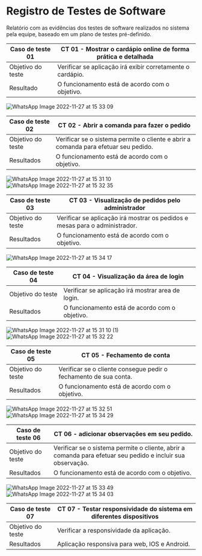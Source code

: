 # Registro de Testes de Software

Relatório com as evidências dos testes de software realizados no sistema pela equipe, baseado em um plano de testes pré-definido.

|Caso de teste 01  | CT 01 - Mostrar o cardápio online de forma prática e detalhada|
|-------|-------------------------
|Objetivo do teste| Verificar se aplicação irá exibir corretamente o cardápio.|
|Resultado | 	O funcionamento está de acordo com o objetivo.|

![WhatsApp Image 2022-11-27 at 15 33 09](https://user-images.githubusercontent.com/90812412/204158597-21cd5251-a057-46ab-821b-fd42fd93c321.jpeg)

|Caso de teste 02 | CT 02 - Abrir a comanda para fazer o pedido|
|-------|-------------------------
|Objetivo do teste|  Verificar se o sistema permite o cliente e abrir a comanda para efetuar seu pedido. |
|Resultados| O funcionamento está de acordo com o objetivo.|

![WhatsApp Image 2022-11-27 at 15 31 10](https://user-images.githubusercontent.com/90812412/204160724-212794f8-29ae-4e0b-923d-6caec1a14596.jpeg)
 ![WhatsApp Image 2022-11-27 at 15 32 35](https://user-images.githubusercontent.com/90812412/204158882-7bcf0413-0f2a-4fff-a341-f4119dfb3b01.jpeg)

|Caso de teste 03  | CT 03 - Visualização de pedidos pelo administrador |
|-------|-------------------------
|Objetivo do teste| Verificar se aplicação irá mostrar os pedidos e mesas para o administrador.  |
|Resultados| O funcionamento está de acordo com o objetivo.|

![WhatsApp Image 2022-11-27 at 15 34 17](https://user-images.githubusercontent.com/90812412/204160627-26e5616c-30f4-49d4-948a-d87b8d5b1423.jpeg)

|Caso de teste 04  | CT 04 - Visualização da área de login |
|-------|-------------------------
|Objetivo do teste| Verificar se aplicação irá mostrar area de login.  |
|Resultados| O funcionamento está de acordo com o objetivo. |

![WhatsApp Image 2022-11-27 at 15 31 10 (1)](https://user-images.githubusercontent.com/90812412/204161675-f75f9f97-b2da-4a61-b564-c34be8d1ad9c.jpeg) ![WhatsApp Image 2022-11-27 at 15 32 22](https://user-images.githubusercontent.com/90812412/204158237-562aeb65-34fa-46b9-a224-25760ef8840f.jpeg)

|Caso de teste 05  | CT 05 - Fechamento de conta |
|-------|-------------------------
|Objetivo do teste| Verificar se o cliente consegue pedir o fechamento de sua conta.|
|Resultados|  O funcionamento está de acordo com o objetivo. |

![WhatsApp Image 2022-11-27 at 15 32 51](https://user-images.githubusercontent.com/90812412/204161049-218531c3-9b27-4e11-b467-46fc2c0fe9b8.jpeg) ![WhatsApp Image 2022-11-27 at 15 34 29](https://user-images.githubusercontent.com/90812412/204161198-43a9c570-a49e-466e-95dd-972bfab9e8f9.jpeg)



|Caso de teste 06 | CT 06 - adicionar observações em seu pedido. |
|-------|-------------------------
|Objetivo do teste| Verificar se o sistema permite o cliente, abrir a comanda para efetuar seu pedido e incluir sua observação.|
|Resultados| O funcionamento está de acordo com o objetivo. |

![WhatsApp Image 2022-11-27 at 15 33 49](https://user-images.githubusercontent.com/90812412/204159425-eba39da8-68ae-4b84-bab8-ab8820b0ac5a.jpeg) ![WhatsApp Image 2022-11-27 at 15 34 03](https://user-images.githubusercontent.com/90812412/204159579-60b90489-b40e-4f53-b83a-a1fa19ef35b2.jpeg)


|Caso de teste 07 | CT 07 - Testar responsividade do sistema em diferentes dispositivos |
|-------|-------------------------
|Objetivo do teste| Verificar a responsividade da aplicação. |
|Resultados| Aplicação responsiva para web, IOS e Android. |


